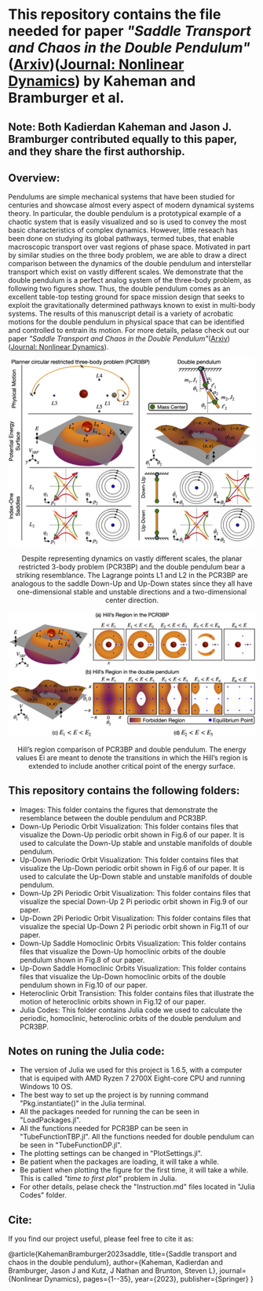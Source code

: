 # This repository contains the file needed for paper *"Saddle Transport and Chaos in the Double Pendulum"*([Arxiv](https://arxiv.org/abs/2209.10132))([Journal: Nonlinear Dynamics](https://link.springer.com/article/10.1007/s11071-023-08232-0)) by Kaheman and Bramburger et al. 

## Note: Both Kadierdan Kaheman and Jason J. Bramburger contributed equally to this paper, and they share the first authorship.

## Overview:
Pendulums are simple mechanical systems that have been studied for centuries and showcase almost every aspect of modern dynamical systems theory. In particular, the double pendulum is a prototypical example of a chaotic system that is easily visualized and so is used to convey the most basic characteristics of complex dynamics. However, little reseach has been done on studying its global pathways, termed tubes, that enable macroscopic transport over vast regions of phase space. Motivated in part by similar studies on the three body problem, we are able to draw a direct comparison between the dynamics of the double pendulum and interstellar transport which exist on vastly different scales. We demonstrate that the double pendulum is a perfect analog system of the three-body problem, as following two figures show. Thus, the double pendulum comes as an excellent table-top testing ground for space mission design that seeks to exploit the gravitationally determined pathways known to exist in multi-body systems. The results of this manuscript detail is a variety of acrobatic motions for the double pendulum in physical space that can be identified and controlled to entrain its motion. For more details, pelase check out our paper *"Saddle Transport and Chaos in the Double Pendulum"*([Arxiv](https://arxiv.org/abs/2209.10132))([Journal: Nonlinear Dynamics](https://link.springer.com/article/10.1007/s11071-023-08232-0)).

![](Images/Analog1.png)

<center> Despite representing dynamics on vastly different scales, the planar restricted 3-body problem (PCR3BP) and the double pendulum bear a striking resemblance. The Lagrange points L1 and L2 in the PCR3BP are analogous to the saddle Down-Up and Up-Down states since they all have one-dimensional stable and unstable directions and a two-dimensional center direction. </center>

![](Images/Analog2.png)

<center> Hill’s region comparison of PCR3BP and double pendulum. The energy values Ei are meant to denote the transitions in which the Hill’s region is extended to include another critical point of the energy surface. </center>

## This repository contains the following folders:
- Images: This folder contains the figures that demonstrate the resemblance between the double pendulum and PCR3BP.
- Down-Up Periodic Orbit Visualization: This folder contains files that visualize the Down-Up periodic orbit shown in Fig.6 of our paper. It is used to calculate the Down-Up stable and unstable manifolds of double pendulum.
- Up-Down Periodic Orbit Visualization: This folder contains files that visualize the Up-Down periodic orbit shown in Fig.6 of our paper. It is used to calculate the Up-Down stable and unstable manifolds of double pendulum.
- Down-Up 2Pi Periodic Orbit Visualization: This folder contains files that visualize the special Down-Up 2 Pi periodic orbit shown in Fig.9 of our paper.
- Up-Down 2Pi Periodic Orbit Visualization: This folder contains files that visualize the special Up-Down 2 Pi periodic orbit shown in Fig.11 of our paper. 
- Down-Up Saddle Homoclinic Orbits Visualization: This folder contains files that visualize the Down-Up homoclinic orbits of the double pendulum shown in Fig.8 of our paper.
- Up-Down Saddle Homoclinic Orbits Visualization: This folder contains files that visualize the Up-Down homoclinic orbits of the double pendulum shown in Fig.10 of our paper.
- Heteroclinic Orbit Transistion: This folder contains files that illustrate the motion of heteroclinic orbits shown in Fig.12 of our paper.
- Julia Codes: This folder contains Julia code we used to calculate the periodic, homoclinic, heteroclinic orbits of the double pendulum and PCR3BP.

## Notes on runing the Julia code:
- The version of Julia we used for this project is 1.6.5, with a computer that is equiped with AMD Ryzen 7 2700X Eight-core CPU and running Windows 10 OS.
- The best way to set up the project is by running command "Pkg.instantiate()" in the Julia terminal.
- All the packages needed for running the can be seen in "LoadPackages.jl".
- All the functions needed for PCR3BP can be seen in "TubeFunctionTBP.jl". All the functions needed for double pendulum can be seen in "TubeFunctionDP.jl".
- The plotting settings can be changed in "PlotSettings.jl".
- Be patient when the packages are loading, it will take a while. 
- Be patient when plotting the figure for the first time, it will take a while. This is called *"time to first plot"* problem in Julia.
- For other details, pelase check the "Instruction.md" files located in "Julia Codes" folder. 

## Cite: 
If you find our project useful, please feel free to cite it as:

@article{KahemanBramburger2023saddle,
  title={Saddle transport and chaos in the double pendulum},
  author={Kaheman, Kadierdan and Bramburger, Jason J and Kutz, J Nathan and Brunton, Steven L},
  journal={Nonlinear Dynamics},
  pages={1--35},
  year={2023},
  publisher={Springer}
}











